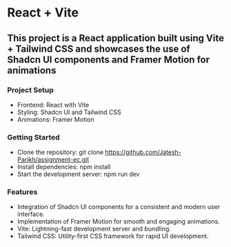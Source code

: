 # React + Vite

## This project is a React application built using Vite + Tailwind CSS and showcases the use of Shadcn UI components and Framer Motion for animations

### Project Setup

- Frontend: React with Vite
- Styling: Shadcn UI and Tailwind CSS
- Animations: Framer Motion

### Getting Started

- Clone the repository: git clone https://github.com/Jatesh-Parikh/assignment-ec.git
- Install dependencies: npm install
- Start the development server: npm run dev

### Features

- Integration of Shadcn UI components for a consistent and modern user interface.
- Implementation of Framer Motion for smooth and engaging animations.
- Vite: Lightning-fast development server and bundling.
- Tailwind CSS: Utility-first CSS framework for rapid UI development.

